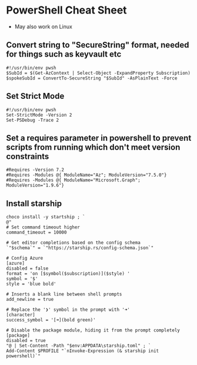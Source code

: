 # PowerShell Cheat Sheet

- May also work on Linux

## Convert string to "SecureString" format, needed for things such as keyvault etc

```
#!/usr/bin/env pwsh
$SubId = $(Get-AzContext | Select-Object -ExpandProperty Subscription)
$spokeSubId = ConvertTo-SecureString "$SubId" -AsPlainText -Force
```

## Set Strict Mode

```
#!/usr/bin/env pwsh
Set-StrictMode -Version 2
Set-PSDebug -Trace 2
```


## Set a requires parameter in powershell to prevent scripts from running which don't meet version constraints

```
#Requires -Version 7.2
#Requires -Modules @{ ModuleName="Az"; ModuleVersion="7.5.0"}
#Requires -Modules @{ ModuleName="Microsoft.Graph"; ModuleVersion="1.9.6"}
```

## Install starship
```
choco install -y startship ; `
@"
# Set command timeout higher
command_timeout = 10000 

# Get editor completions based on the config schema
`"$schema`" = `"https://starship.rs/config-schema.json`"

# Config Azure
[azure]
disabled = false
format = 'on [$symbol($subscription)]($style) '
symbol = '$'
style = 'blue bold'

# Inserts a blank line between shell prompts
add_newline = true

# Replace the '❯' symbol in the prompt with '➜'
[character]
success_symbol = '[➜](bold green)'

# Disable the package module, hiding it from the prompt completely
[package]
disabled = true
"@ | Set-Content -Path "$env:APPDATA\starship.toml" ; `
Add-Content $PROFILE "`nInvoke-Expression (& starship init powershell)`"
```